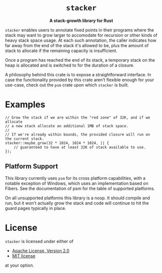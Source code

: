 <div align="center">
  <h1><code>stacker</code></h1>
  <p>
    <strong>A stack-growth library for Rust</strong>
  </p>
</div>


`stacker` enables users to annotate fixed points in their programs where the stack may want to grow
larger to accomodate for recursion or other kinds of heavy stack space usage. At each such
annotation, the caller indicates how far away from the end of the stack it's allowed to be, plus
the amount of stack to allocate if the remaining capacity is insufficient.

Once a program has reached the end of its stack, a temporary stack on the heap is allocated and
is switched to for the duration of a closure.

A philosophy behind this crate is to expose a straightforward interface. In case the functionality
provided by this crate aren’t flexible enough for your use-case, check out the `psm` crate upon
which `stacker` is built.

# Examples

```
// Grow the stack if we are within the "red zone" of 32K, and if we allocate
// a new stack allocate an additional 1MB of stack space.
//
// If we're already within bounds, the provided closure will run on the current stack.
stacker::maybe_grow(32 * 1024, 1024 * 1024, || {
    // guaranteed to have at least 32K of stack available to use.
});
```

## Platform Support

This library currently uses `psm` for its cross platform capabilities, with a notable exception of
Windows, which uses an implementation based on Fibers. See the documentation of psm for the table
of supported platforms.

On all unsupported platforms this library is a noop. It should compile and run, but it won't
actually grow the stack and code will continue to hit the guard pages typically in place.

# License

`stacker` is licensed under either of

 * [Apache License, Version 2.0](<https://www.apache.org/licenses/LICENSE-2.0>)
 * [MIT license](<https://opensource.org/licenses/MIT>)

at your option.
